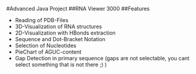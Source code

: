 #Advanced Java Project
##RNA Viewer 3000
##Features
* Reading of PDB-Files
* 3D-Visualization of RNA structures
* 2D-Visualization with HBonds extraction
* Sequence and Dot-Bracket Notation
* Selection of Nucleotides
* PieChart of AGUC-content
* Gap Detection in primary sequence (gaps are not selectable, you cant select something that is not there ;) )

